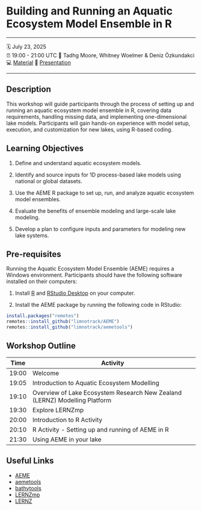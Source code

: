 # Building and Running an Aquatic Ecosystem Model Ensemble in R

--------------------------------------------------------------------------------

:spiral_calendar: July 23, 2025\
:alarm_clock: 19:00 - 21:00 UTC :busts_in_silhouette: Tadhg Moore, Whitney Woelmer & Deniz Özkundakci\
:computer: [Material](https://github.com/tadhg-moore/Ecological-Modelling-Workshop)
:open_book:
[Presentation]()

--------------------------------------------------------------------------------

## Description

This workshop will guide participants through the process of setting up and
running an aquatic ecosystem model ensemble in R, covering data requirements,
handling missing data, and implementing one-dimensional lake models.
Participants will gain hands-on experience with model setup, execution, and
customization for new lakes, using R-based coding.

## Learning Objectives

1.  Define and understand aquatic ecosystem models.

2.  Identify and source inputs for 1D process-based lake models using national
    or global datasets.

3.  Use the AEME R package to set up, run, and analyze aquatic ecosystem model
    ensembles.

4.  Evaluate the benefits of ensemble modeling and large-scale lake modeling.

5.  Develop a plan to configure inputs and parameters for modeling new lake
    systems.

## Pre-requisites

Running the Aquatic Ecosystem Model Ensemble (AEME) requires a Windows
environment. Participants should have the following software installed on their
computers:

1.  Install [R](https://cran.r-project.org/) and [RStudio
    Desktop](https://posit.co/downloads/) on your computer.

2.  Install the AEME package by running the following code in RStudio:

``` r
install.packages("remotes")
remotes::install_github("limnotrack/AEME")
remotes::install_github("limnotrack/aemetools")
```

## Workshop Outline

| **Time** | **Activity** |
|----|----|
| 19:00 | Welcome |
| 19:05 | Introduction to Aquatic Ecosystem Modelling |
| 19:10 | Overview of Lake Ecosystem Research New Zealand (LERNZ) Modelling Platform |
| 19:30 | Explore LERNZmp |
| 20:00 | Introduction to R Activity |
| 20:10 | R Activity - Setting up and running of AEME in R |
| 21:30 | Using AEME in your lake |

## Useful Links

-   [AEME](https://limnotrack.github.io/AEME/)
-   [aemetools](https://github.com/limnotrack/aemetools)
-   [bathytools](https://github.com/limnotrack/bathytools)
-   [LERNZmp](https://limnotrack.shinyapps.io/LERNZmp/)
-   [LERNZ](https://www.waikato.ac.nz/research/institutes-centres-entities/entities/lake-ecosystem-research-new-zealand-lernz/)
